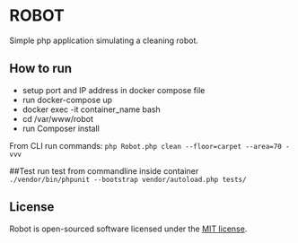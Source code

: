 # ROBOT

Simple php application simulating a cleaning robot.
 
## How to run

- setup port and IP address in docker compose file
- run docker-compose up
- docker exec -it container_name bash  
- cd /var/www/robot
- run Composer install

From CLI run commands:
`php Robot.php clean --floor=carpet --area=70 -vvv`

##Test
run test from commandline inside container<br/>
`./vendor/bin/phpunit --bootstrap vendor/autoload.php tests/`

## License
Robot is open-sourced software licensed under the [MIT license](https://opensource.org/licenses/MIT).

